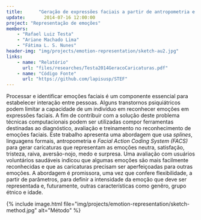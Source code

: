 ```yaml
---
title:      "Geração de expressões faciais a partir de antropometria e gramáticas para aplicação em jogos psiquiátricos"
update:       2014-07-16 12:00:00
project: "Representação de emoções"
members:
    - "Rafael Luiz Testa"
    - "Ariane Machado Lima"
    - "Fátima L. S. Nunes"
header-img: "img/projects/emotion-representation/sketch-au2.jpg"
links:
    - name: "Relatório"
      url: "files/researches/Testa2014GeracoCaricaturas.pdf"
    - name: "Código Fonte"
      url: "https://github.com/lapisusp/STEF"
---
```


Processar e identificar emoções faciais é um componente essencial para estabelecer interação entre pessoas. Alguns transtornos psiquiátricos podem limitar a capacidade de um indivíduo em reconhecer emoções em expressões faciais. A fim de contribuir com a solução deste problema técnicas computacionais podem ser utilizadas compor ferramentas  destinadas ao diagnóstico, avaliação e treinamento no reconhecimento de emoções faciais. Este trabalho apresenta uma abordagem que usa *splines*, linguagens formais, antropometria e  *Facial Action Coding System (FACS)* para gerar caricaturas que representam as emoções neutra, satisfação, tristeza, raiva, aversão-nojo, medo e surpresa. Uma avaliação com usuários voluntários saudáveis indicou que algumas emoções são mais facilmente reconhecidas e que as caricaturas precisam ser aperfeiçoadas para outras emoções. A abordagem é promissora, uma vez que confere flexibilidade, a partir de parâmetros, para definir a intensidade da emoção que deve ser representada e, futuramente, outras características como genêro, grupo étnico e idade.

{% include image.html file="img/projects/emotion-representation/sketch-method.jpg" alt="Método" %}

